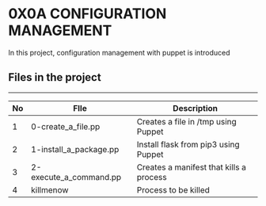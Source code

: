 # 0X0A CONFIGURATION MANAGEMENT

In this project, configuration management with puppet is introduced

## Files in the project
---
No | FIle | Description
---|---|---
1 | 0-create_a_file.pp | Creates a file in /tmp using Puppet
2 | 1-install_a_package.pp | Install flask from pip3 using Puppet
3 | 2-execute_a_command.pp | Creates a manifest that kills a process
4 | killmenow | Process to be killed